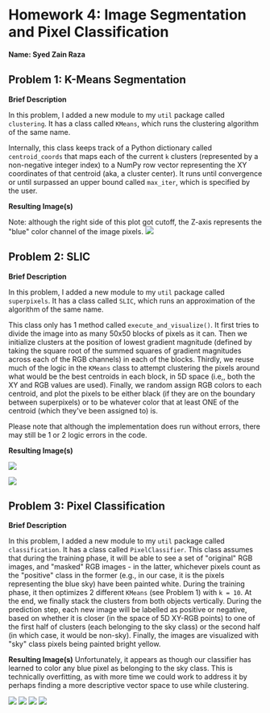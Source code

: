 # Homework 4: Image Segmentation and Pixel Classification

**Name: Syed Zain Raza**

## Problem 1: K-Means Segmentation

**Brief Description**

In this problem, I added a new module to my `util` package called `clustering`. It has a class called `KMeans`, which runs the clustering algorithm of the same name. 

Internally, this class keeps track of a Python dictionary called `centroid_coords` that maps each of the current `k` clusters (represented by a non-negative integer index) to a NumPy row vector representing the XY coordinates of that centroid (aka, a cluster center). It runs until convergence or until surpassed an upper bound called `max_iter`, which is specified by the user.

**Resulting Image(s)**

Note: although the right side of this plot got cutoff, the Z-axis represents the "blue" color channel of the image pixels.
![](./outputs/problem1/kmeans_plot.png)

## Problem 2: SLIC

**Brief Description**

In this problem, I added a new module to my `util` package called `superpixels`. It has a class called `SLIC`, which runs an approximation of the algorithm of the same name. 

This class only has 1 method called `execute_and_visualize()`. It first tries to divide the image into as many 50x50 blocks of pixels as it can. Then we initialize clusters at the position of lowest gradient magnitude (defined by taking the square root of the summed squares of gradient magnitudes across each of the RGB channels) in each of the blocks. Thirdly, we reuse much of the logic in the `KMeans` class to attempt clustering the pixels around what would be the best centroids in each block, in 5D space (i.e,, both the XY and RGB values are used). Finally, we random assign RGB colors to each centroid, and plot the pixels to be either black (if they are on the boundary between superpixels) or to be whatever color that at least ONE of the centroid (which they've been assigned to) is. 

Please note that although the implementation does run without errors, there may still be 1 or 2 logic errors in the code.  

**Resulting Image(s)**

![](./outputs/problem2/slic_for_white-tower.png)

![](./outputs/problem2/slic_for_wt_slic.png)

## Problem 3: Pixel Classification

**Brief Description**

In this problem, I added a new module to my `util` package called `classification`. It has a class called `PixelClassifier`. This class assumes that during the training phase, it will be able to see a set of "original" RGB images, and "masked" RGB images - in the latter, whichever pixels count as the "positive" class in the former (e.g., in our case, it is the pixels representing the blue sky) have been painted white. During the training phase, it then optimizes 2 different `KMeans` (see Problem 1) with `k = 10`. At the end, we finally stack the clusters from both objects vertically. During the prediction step, each new image will be labelled as positive or negative, based on whether it is closer (in the space of 5D XY-RGB points) to one of the first half of clusters (each belonging to the sky class) or the second half (in which case, it would be non-sky). Finally, the images are visualized with "sky" class pixels being painted bright yellow.

**Resulting Image(s)**
Unfortunately, it appears as though our classifier has learned to color any blue pixel as belonging to the sky class. This is technically overfitting, as with more time we could work to address it by perhaps finding a more descriptive vector space to use while clustering.

![](./outputs/problem3/classified_sky_test1.png)
![](./outputs/problem3/classified_sky_test2.png)
![](./outputs/problem3/classified_sky_test3.png)
![](./outputs/problem3/classified_sky_test4.png)